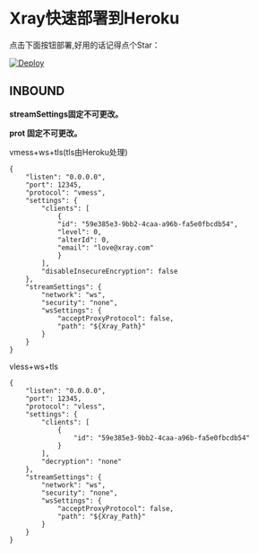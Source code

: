 ﻿# Xray快速部署到Heroku

点击下面按钮部署,好用的话记得点个Star：

[![Deploy](https://www.herokucdn.com/deploy/button.png)](https://heroku.com/deploy?template=https://github.com/wposirjdbfglsr/Xray-heroku2.git)


## INBOUND

**streamSettings固定不可更改。**

**prot 固定不可更改。**

vmess+ws+tls(tls由Heroku处理)
```
{
    "listen": "0.0.0.0",
    "port": 12345,
    "protocol": "vmess",
    "settings": {
        "clients": [
            {
            "id": "59e385e3-9bb2-4caa-a96b-fa5e0fbcdb54",
            "level": 0,
            "alterId": 0,
            "email": "love@xray.com"
            }
        ],
        "disableInsecureEncryption": false
    },
    "streamSettings": {
        "network": "ws",
        "security": "none",
        "wsSettings": {
            "acceptProxyProtocol": false,
            "path": "${Xray_Path}"
        }
    }
}
```

vless+ws+tls
```
{
    "listen": "0.0.0.0",
    "port": 12345,
    "protocol": "vless",
    "settings": {
        "clients": [
            {
                "id": "59e385e3-9bb2-4caa-a96b-fa5e0fbcdb54"
            }
        ],
        "decryption": "none"
    },
    "streamSettings": {
        "network": "ws",
        "security": "none",
        "wsSettings": {
            "acceptProxyProtocol": false,
            "path": "${Xray_Path}"
        }
    }
}
```

